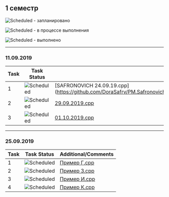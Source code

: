 ## 1 семестр


![Scheduled](https://github.com/AnzhelikaKravchuk/.NET-Training.-Spring-2019/blob/master/Pictures/icons-target.png) - запланировано

![Scheduled](https://github.com/AnzhelikaKravchuk/.NET-Training.-Spring-2019/blob/master/Pictures/icons-inprogress.png) - в процессе выполнения

![Scheduled](https://github.com/AnzhelikaKravchuk/.NET-Training.-Spring-2019/blob/master/Pictures/icons-ok.png) - выполнено

---

### 11.09.2019 
| Task | Task Status | Additional/Comments |
| -------- | -------- | --------|  
| 1 | ![Scheduled](https://github.com/AnzhelikaKravchuk/.NET-Training.-Spring-2019/blob/master/Pictures/icons-ok.png)|[SAFRONOVICH 24.09.19.cpp] (https://github.com/DoraSafrv/PM.Safronovich.2019/blob/master/1%20%D1%81%D0%B5%D0%BC%D0%B5%D1%81%D1%82%D1%80/SAFRONOVICH%2024.09.19.cpp)
| 2 | ![Scheduled](https://github.com/AnzhelikaKravchuk/.NET-Training.-Spring-2019/blob/master/Pictures/icons-ok.png)|[29.09.2019.cpp](https://github.com/DoraSafrv/PM.Safronovich.2019/blob/master/1%20%D1%81%D0%B5%D0%BC%D0%B5%D1%81%D1%82%D1%80/29.09.2019.cpp)
| 3 |![Scheduled](https://github.com/AnzhelikaKravchuk/.NET-Training.-Spring-2019/blob/master/Pictures/icons-ok.png) |[01.10.2019.cpp](https://github.com/DoraSafrv/PM.Safronovich.2019/blob/master/1%20%D1%81%D0%B5%D0%BC%D0%B5%D1%81%D1%82%D1%80/01.10.2019.cpp)
---

### 25.09.2019 
| Task | Task Status | Additional/Comments |
| -------- | -------- | --------|  
| 1 | ![Scheduled](https://github.com/AnzhelikaKravchuk/.NET-Training.-Spring-2019/blob/master/Pictures/icons-ok.png)|[Пример Г.cpp](https://github.com/DoraSafrv/PM.Safronovich.2019/blob/master/1%20%D1%81%D0%B5%D0%BC%D0%B5%D1%81%D1%82%D1%80/%D0%9F%D1%80%D0%B8%D0%BC%D0%B5%D1%80%20%D0%93.cpp)
| 2 | ![Scheduled](https://github.com/AnzhelikaKravchuk/.NET-Training.-Spring-2019/blob/master/Pictures/icons-ok.png)|[Пример З.cpp](https://github.com/DoraSafrv/PM.Safronovich.2019/blob/master/1%20%D1%81%D0%B5%D0%BC%D0%B5%D1%81%D1%82%D1%80/%D0%9F%D1%80%D0%B8%D0%BC%D0%B5%D1%80%20%D0%97.cpp)
| 3 | ![Scheduled](https://github.com/AnzhelikaKravchuk/.NET-Training.-Spring-2019/blob/master/Pictures/icons-ok.png)|[Пример И.cpp](https://github.com/DoraSafrv/PM.Safronovich.2019/blob/master/1%20%D1%81%D0%B5%D0%BC%D0%B5%D1%81%D1%82%D1%80/%D0%9F%D1%80%D0%B8%D0%BC%D0%B5%D1%80%20%D0%98.cpp)
| 4 | ![Scheduled](https://github.com/AnzhelikaKravchuk/.NET-Training.-Spring-2019/blob/master/Pictures/icons-ok.png)|[Пример К.cpp](/) 
